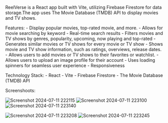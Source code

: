 
ReelVerse is a React app built with Vite, utilizing Firebase Firestore for data storage.The app uses The Movie Database (TMDB) API to display movies and TV shows.





Features: 
        - Display popular movies, top-rated movie, and more.
        - Allows for movie searching by keyword
        - Real-time search results
        - Filters movies and TV shows by genres, popularity, upcoming, now playing and top-rated
        - Generates similar movies or TV shows for every movie or TV show
        - Shows movie and TV show information, such as ratings, overviews, release dates.
        - Allows users to add movies or TV shows to their favorites or watchlist.
        - Allows users to upload an image profile for their account 
        - Uses loading spinners for seamless user experience
        - Responsiveness






Technology Stack:
         - React
         - Vite
         - Firebase Firestore
         - The Movie Database (TMDB) API

Screenshoots:

![Screenshot 2024-07-11 222115](https://github.com/user-attachments/assets/03527dde-30e1-4fcd-9778-879a12acc452) ![Screenshot 2024-07-11 223100](https://github.com/user-attachments/assets/e3b1016d-24c7-4679-9e5b-6e1b135268a9)
![Screenshot 2024-07-11 223140](https://github.com/user-attachments/assets/ccf39825-5227-4e21-88d7-156238c94b1c)

![Screenshot 2024-07-11 223208](https://github.com/user-attachments/assets/2064b8c8-f06d-4f5d-985c-86621ff0aec4)
![Screenshot 2024-07-11 223245](https://github.com/user-attachments/assets/6f5f3075-c121-4f9b-8d58-ee4b482f2673)
